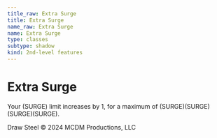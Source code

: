 ```yaml
---
title_raw: Extra Surge
title: Extra Surge
name_raw: Extra Surge
name: Extra Surge
type: classes
subtype: shadow
kind: 2nd-level features
---
```


# Extra Surge

Your (SURGE) limit increases by 1, for a maximum of (SURGE)(SURGE)(SURGE)(SURGE).

Draw Steel © 2024 MCDM Productions, LLC

